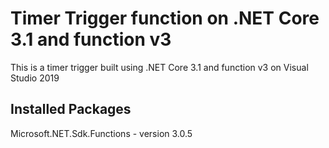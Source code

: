 # Timer Trigger function on .NET Core 3.1 and function v3
This is a timer trigger built using .NET Core 3.1 and function v3 on Visual Studio 2019

## Installed Packages
Microsoft.NET.Sdk.Functions - version 3.0.5
